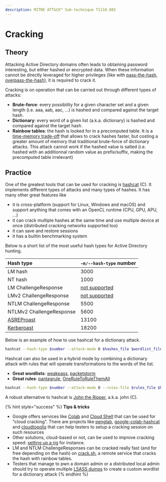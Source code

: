 ```yaml
---
description: MITRE ATT&CK™ Sub-technique T1110.002
---
```


# Cracking

## Theory

Attacking Active Directory domains often leads to obtaining password interesting, but either hashed or encrypted data. When these information cannot be directly leveraged for higher privileges \(like with [pass-the-hash](../abusing-lm-and-ntlm/pass-the-hash.md), [overpass-the-hash](../abusing-kerberos/overpass-the-hash.md)\), it is required to crack it.

Cracking is on operation that can be carried out through different types of attacks:

* **Brute-force**: every possibility for a given character set and a given length \(i.e. aaa, aab, aac, ...\) is hashed and compared against the target hash.
* **Dictionary**: every word of a given list \(a.k.a. dictionary\) is hashed and compared against the target hash.
* **Rainbow tables**: the hash is looked for in a precomputed table. It is a [time-memory trade-off](https://en.wikipedia.org/wiki/Space%E2%80%93time_tradeoff) that allows to crack hashes faster, but costing a greater amount of memory that traditional brute-force of dictionary attacks. This attack cannot work if the hashed value is salted \(i.e. hashed with an additionnal random value as prefix/suffix, making the precomputed table irrelevant\)

## Practice

One of the greatest tools that can be used for cracking is [hashcat](https://hashcat.net/hashcat/) \(C\). It implements different types of attacks and many types of hashes. It has many other great features like

* it is cross-platform \(support for Linux, Windows and macOS\) and support anything that comes with an OpenCL runtime \(CPU, GPU, APU, ...\)
* it can crack multiple hashes at the same time and use multiple device at once \(distributed cracking networks supported too\)
* it can save and restore sessions
* it has a builtin benchmarking system

Below is a short list of the most useful hash types for Active Directory hunting.

| Hash type | `-m/--hash-type` number |
| :--- | :--- |
| LM hash | 3000 |
| NT hash | 1000 |
| LM ChallengeResponse | [not supported](https://github.com/hashcat/hashcat/issues/78#issuecomment-276048841) |
| LMv2 ChallengeResponse | [not supported](https://github.com/hashcat/hashcat/issues/78#issuecomment-276048841) |
| NTLM ChallengeResponse | 5500 |
| NTLMv2 ChallengeResponse | 5600 |
| [ASREProast](../abusing-kerberos/asreproast.md) | 13100 |
| [Kerberoast](../abusing-kerberos/kerberoast.md) | 18200 |

Below is an example of how to use hashcat for a dictionary attack.

```bash
hashcat --hash-type $number --attack-mode 0 $hashes_file $wordlist_file
```

Hashcat can also be used in a hybrid mode by combining a dictionary attack with rules that will operate transformations to the words of the list.

* **Great wordlists**: [weakpass](https://weakpass.com/), [packetstorm](https://packetstormsecurity.com/Crackers/wordlists/)
* **Great rules**: [pantagrule](https://github.com/rarecoil/pantagrule), [OneRuleToRuleThemAll](https://notsosecure.com/one-rule-to-rule-them-all/) 

```bash
hashcat --hash-type $number --attack-mode 0 --rules-file $rules_file $hashes_file $wordlist_file
```

A robust alternative to hashcat is [John the Ripper](https://github.com/openwall/john), a.k.a. john \(C\).

{% hint style="success" %}
**Tips & tricks**

* Google offers services like [Colab](https://colab.research.google.com/) and [Cloud Shell](https://console.cloud.google.com/home/dashboard?cloudshell=true) that can be used for "cloud cracking". There are projects like [penglab](https://github.com/mxrch/penglab), [google-colab-hashcat](https://github.com/ShutdownRepo/google-colab-hashcat) and [cloudtopolis](https://github.com/JoelGMSec/Cloudtopolis) that can help testers to setup a cracking session on such resources
* Other solutions, cloud-based or not, can be used to improve cracking speed: [setting up a rig](https://www.netmux.com/blog/how-to-build-a-password-cracking-rig) for instance.
* LM and NTLM ChallengeResponses can be cracked really fast \(and for free depending on the hash\) on [crack.sh](https://crack.sh/get-cracking/), a remote service that cracks the hash with rainbow tables.
* Testers that manage to pwn a domain admin or a distributed local admin should try to operate multiple [LSASS dumps](dumping/lsass.exe.md) to create a custom wordlist for a dictionary attack
{% endhint %}

